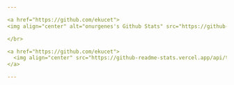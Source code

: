 ```yaml
---

<a href="https://github.com/ekucet">
<img align="center" alt="onurgenes's Github Stats" src="https://github-readme-stats.vercel.app/api?username=ekucet&show_icons=true&hide_border=true&count_private=true&include_all_commits=true" /></a>

</br>

<a href="https://github.com/ekucet">
  <img align="center" src="https://github-readme-stats.vercel.app/api/top-langs/?username=ekucet&layout=compact" />
</a>

---
```

